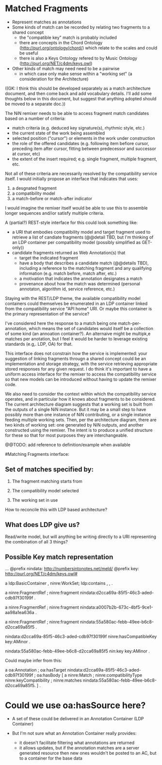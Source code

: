 
# Matched Fragments

- Represent matches as annotations
- Some kinds of match can be recorded by relating two fragments to a shared concept
    - the "compatible key" match is probably included
    - there are concepts in the Chord Ontology (http://purl.org/ontology/chord/) which relate to the scales and could be useful
    - there is also a Keys Ontology refered to by Music Ontology (http://purl.org/NET/c4dm/keys.owl)
- Other kinds of match may need need to be a pairwise 
    - in which case only make sense within a "working set" (a consideration for the Architecture)

((GK: I think this should be developed separately as a match architecture document, and then come back and add vocabulary details.  I'll add some thoughts below in this document, but suggest that anything adopted should be moved to a separate doc.))

The NiN remixer needs to be able to access fragment match candidates based on a number of criteria:

- match criteria (e.g. deduced key signature(s), rhythmic style, etc.)
- the current state of the work being assembled 
- selected position ("cursor") or elements in the work under construction
- the role of the offered candidates (e.g. following item befiore cursor, preceding item after cursor, fitting between predecessor and successor at cursor, etc)
- the extent of the insert required; e.g. single fragment, multiple fragment, etc.

Not all of these criteria are necessarily resolved by the compatibility service itself.  I would initially propose an interface that indicates that uses:

1. a desgnated fragment
2. a compatibility model
3. a match-before or match-after indicator

I would imagine the remixer itself would be able to use this to assemble longer sequences and/ior satisfy multiple criteria.

A (partial?) REST-style interface for this could look something like:

- a URI that embodies compatibility model and target fragment used to retrieve a list of candiate fragments (@@detail TBD, but I'm thinking of an LDP container per compatibility model (possibly simplified as GET-only))
- candidate fragments returned as Web Annotation(s) that
    - target the indicated fragment
    - have a body that describes a candidate match (@@details TBD), including a reference to the matching fragment and any qualifying information (e.g. match before, match after, etc.)
    - a motivation that indicates the annotation designates a match
    - provenance about how the match was determined (personal annotaton, algorithm id, service reference, etc.)

Staying with the REST/LDP theme, the available compatibility model containers could themselves be enumerated in an LDP container linked from the compatibility service "API home" URI.  Or maybe this container is the primary representation of the service?

I've considered here the response to a match being one match-per-annotation, which means the set of candidates would itself be a collection of some kind (an annoation container?).  An alternaive might be multipk,e matches per anotation, but I feel it would be harder to leverage existing standards (e.g,. LDP, OA) for that.

This interface does not constrain how the service is implemented: your suggestion of linking fragments througn a shared concept could be an implementation and storage strategy, with the service retrieving appropriate stored responses for any given request.  I do think it's important to have a uniform access interface for the remixer to access the compatibility service so that new models can be introduced without having to update the remixer code.

We also need to consider the context within which the compatibility service operates, and in particular how it knows about fragments to be considered.  The current architecture diagram suggests that a working set is built from the outputs of a single NiN instance.  But it may be a small step to have possibly more than one instance of NiN contributing, or a single instance feeding multiple working sets.  Then, per the architecture diagram, there are two kinds of working set: one generated by NiN outputs, and another constructed using the remixer.  The intent is to produce a unified structure for these so that for most purposes they are interchangeable.

@@TODO: add reference to definition/example when available


#Matching Fragments interface:

## Set of matches specified by:

 1. The fragment matching starts from

 2. The compatibility model selected

 3. The working set in use

How to reconcile this with LDP based architecture?

## What does LDP give us?

Read/write model, but will anything be writing directly to a URI representing 
the combination of all 3 things?

## Possible Key match representation

...
@prefix nindata: <http://numbersintonotes.net/meld/>
@prefix key: <http://purl.org/NET/c4dm/keys.owl#>

<WS1> a ldp:BasicContainer , ninre:WorkSet;
   ldp:contains <fraglink1>, <fraglink2> , <fraglink3>.

<fraglink1> a ninre:FragmentRef ;
   ninre:fragment nindata:d2cca69a-85f5-46c3-aded-cdb97f30199f .

<fraglink2> a ninre:FragmentRef ;
   ninre:fragment nindata:a0007b2b-673c-4bf5-9ce1-aa98a1ea636a .

<fraglink3> a ninre:FragmentRef ;
   ninre:fragment nindata:55a580ac-febb-49ee-b6c8-d2cca69a85f5 .

nindata:d2cca69a-85f5-46c3-aded-cdb97f30199f ninre:hasCompatibleKey key:AMinor .

nindata:55a580ac-febb-49ee-b6c8-d2cca69a85f5 nin:key key:AMinor .
  

Could maybe infer from this:

<ann1> a oa:Annotation ;
  oa:hasTarget nindata:d2cca69a-85f5-46c3-aded-cdb97f30199f ;
  oa:hasBody [ a ninre:Match ;
               ninre:compatibilityType ninre:keyCompatibility ;
               ninre:matches nindata:55a580ac-febb-49ee-b6c8-d2cca69a85f5.
             ] .
   # Could we use oa:hasSource here?

* A set of these could be delivered in an Annotation Container (LDP Container)

* But I'm not sure what an Annotation Container really provides:
   * it doesn't facilitate filtering what annotations are returned
   * it allows updates, but if the annotation matches are a server generated resource then new ones wouldn't be posted to an AC, but to a container for the base data
